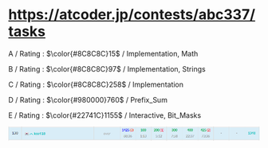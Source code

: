 # https://atcoder.jp/contests/abc337/tasks

A / Rating : $\color{#8C8C8C}15$ / Implementation, Math

B / Rating : $\color{#8C8C8C}97$ / Implementation, Strings

C / Rating : $\color{#8C8C8C}258$ / Implementation

D / Rating : $\color{#980000}760$ / Prefix_Sum

E / Rating : $\color{#22741C}1155$ / Interactive, Bit_Masks

![My Image](https://github.com/kss418/Atcoder/blob/main/ABC/Images/Standings/337.png)
